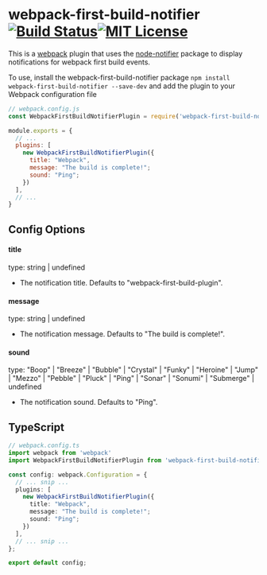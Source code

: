 # webpack-first-build-notifier [![Build Status](https://travis-ci.org/NozomuTsuruta/webpack-first-build-notifier.svg?branch=master)](https://travis-ci.org/NozomuTsuruta/webpack-first-build-notifier)[![MIT License](http://img.shields.io/badge/license-MIT-blue.svg?style=flat)](LICENSE)
This is a [webpack](http://webpack.github.io/) plugin that uses the [node-notifier](https://github.com/mikaelbr/node-notifier#readme) package to display notifications for webpack first build events.




To use, install the webpack-first-build-notifier package `npm install webpack-first-build-notifier --save-dev` and add the plugin to your Webpack configuration file

```js
// webpack.config.js
const WebpackFirstBuildNotifierPlugin = require('webpack-first-build-notifier');

module.exports = {
  // ...
  plugins: [
    new WebpackFirstBuildNotifierPlugin({
      title: "Webpack",
      message: "The build is complete!";
      sound: "Ping";
    })
  ],
  // ...
}
```

## Config Options

#### title
type: string | undefined
- The notification title. Defaults to "webpack-first-build-plugin".

#### message 
type: string | undefined
- The notification message. Defaults to "The build is complete!".

#### sound
type: "Boop" | "Breeze" | "Bubble" | "Crystal" | "Funky" | "Heroine" | "Jump" | "Mezzo"
 | "Pebble" | "Pluck" | "Ping" | "Sonar" | "Sonumi" | "Submerge" | undefined
- The notification sound. Defaults to "Ping".

## TypeScript

```ts
// webpack.config.ts
import webpack from 'webpack'
import WebpackFirstBuildNotifierPlugin from 'webpack-first-build-notifier';

const config: webpack.Configuration = {
  // ... snip ...
  plugins: [
    new WebpackFirstBuildNotifierPlugin({
      title: "Webpack",
      message: "The build is complete!";
      sound: "Ping";
    })
  ],
  // ... snip ...
};

export default config;
```
